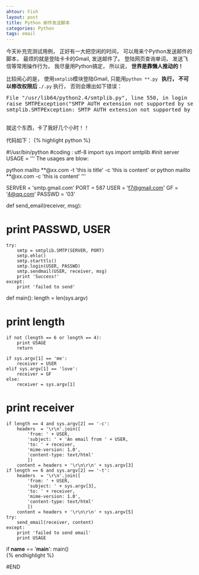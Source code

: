 ```yaml
---
ahtour: Fish
layout: post
title: Python 邮件发送脚本
categories: Python
tags: email
---
```

今天补充完测试用例， 正好有一大把空闲的时间， 可以用来个Python发送邮件的脚本， 最烦的就是登陆卡卡的Gmail, 发送邮件了。 登陆网页查询单词， 发送飞信等常用操作行为， 我尽量用Python搞定， 所以说， **世界是靠懒人推动的！**

<!--more-->
比较闹心的是， 使用<code>smtplib</code>模块登陆Gmail, 只能用<code>python **.py **</code> 执行， 不可以修改权限后 <code>./**.py</code> 执行， 否则会爆出如下错误：

<pre>
File "/usr/lib64/python2.4/smtplib.py", line 550, in login
raise SMTPException("SMTP AUTH extension not supported by server.")
smtplib.SMTPException: SMTP AUTH extension not supported by server.

</pre>

就这个东西，卡了我好几个小时！！

代码如下：
{% highlight python %}

#!/usr/bin/python
#coding : utf-8
import sys
import smtplib
#init server
USAGE = '''
The usages are blow:

python mailto **@xx.com -t 'this is title' -c 'this is content'
or
python mailto **@xx.com -c 'this is content'
'''

SERVER = 'smtp.gmail.com'
PORT = 587
USER = 'f7@gmail.com'
GF = '4@qq.com'
PASSWD = '03'

def send_email(receiver, msg):

   # print PASSWD, USER
    try:
        smtp = smtplib.SMTP(SERVER, PORT) 
        smtp.ehlo()
        smtp.starttls()
        smtp.login(USER, PASSWD)
        smtp.sendmail(USER, receiver, msg) 
        print 'Success!'
    except: 
        print 'failed to send'

def main():
    length = len(sys.argv)
#    print length
    if not (length == 6 or length == 4):
        print USAGE
        return 

    if sys.argv[1] == 'me':
        receiver = USER
    elif sys.argv[1] == 'love':
        receiver = GF
    else:
        receiver = sys.argv[1]

#    print receiver
    if length == 4 and sys.argv[2] == '-c':
        headers  = '\r\n'.join([
            'from: ' + USER,
            'subject: ' + 'An email from ' + USER,
            'to: ' + receiver,
            'mime-version: 1.0',
            'content-type: text/html'
            ])
        content = headers + '\r\n\r\n' + sys.argv[3] 
    if length == 6 and sys.argv[2] == '-t':
        headers  = '\r\n'.join([
            'from: ' + USER,
            'subject: ' + sys.argv[3],
            'to: ' + receiver,
            'mime-version: 1.0',
            'content-type: text/html'
            ])
        content = headers + '\r\n\r\n' + sys.argv[5] 
    try:
        send_email(receiver, content) 
    except:
        print 'failed to send email'
        print USAGE
if __name__ == '__main__':
    main()        
{% endhighlight %}


#END
